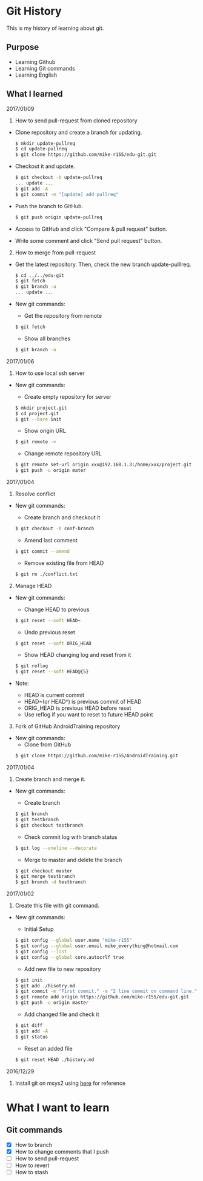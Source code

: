 # Git History
This is my history of learning about git.


## Purpose
- Learning Github
- Learning Git commands
- Learning English


## What I learned

2017/01/09

1. How to send pull-request from cloned repository
 - Clone repository and create a branch for updating.
    ```bash
    $ mkdir update-pullreq
    $ cd update-pullreq
    $ git clone https://github.com/mike-r155/edu-git.git
    ```

 - Checkout it and update.
    ```bash
    $ git checkout -b update-pullreq
    ... update ...
    $ git add -A
    $ git commit -m "[update] add pullreq"
    ```

 - Push the branch to GitHub.
    ```bash
    $ git push origin update-pullreq
    ```

 - Access to GitHub and click "Compare & pull request" button.
 - Write some comment and click "Send pull request" button.

2. How to merge from pull-request
 - Get the latest repository. Then, check the new branch update-pulllreq.
    ```bash
    $ cd ../../edu-git
    $ git fetch
    $ git branch -a
    ... update ...
    ```

 - New git commands:
    - Get the repository from remote
    ```bash
    $ git fetch
    ```

    - Show all branches
    ```bash
    $ git branch -a
    ```



2017/01/06

1. How to use local ssh server
 - New git commands:
    - Create empty repository for server
    ```bash
    $ mkdir project.git
    $ cd project.git
    $ git --bare init
    ```

    - Show origin URL
    ```bash
    $ git remote -v
    ```

    - Change remote repository URL
    ```bash
    $ git remote set-url origin xxx@192.168.1.3:/home/xxx/project.git
    $ git push -u origin mater
    ```

2017/01/04

1. Resolve conflict
 - New git commands:
    - Create branch and checkout it
    ```bash
    $ git checkout -b conf-branch
    ```

    - Amend last comment
    ```bash
    $ git commit --amend
    ```

    - Remove existing file from HEAD
    ```bash
    $ git rm ./conflict.txt
    ```

2. Manage HEAD
 - New git commands:
    - Change HEAD to previous
    ```bash
    $ git reset --soft HEAD~
    ```

    - Undo previous reset
    ```bash
    $ git reset --soft ORIG_HEAD
    ```

    - Show HEAD changing log and reset from it
    ```bash
    $ git reflog
    $ git reset --soft HEAD@{5}
    ```

 - Note:
    - HEAD is current commit
    - HEAD~(or HEAD^) is previous commit of HEAD
    - ORIG_HEAD is previous HEAD before reset
    - Use reflog if you want to reset to future HEAD point

3. Fork of GitHub AndroidTraining repository
 - New git commands:
    - Clone from GitHub
    ```bash
    $ git clone https://github.com/mike-r155/AndroidTraining.git
    ```

2017/01/04

1. Create branch and merge it.
 - New git commands:
    - Create branch
    ```bash
    $ git branch
    $ git testbranch
    $ git checkout testbranch
    ```

    - Check commit log with branch status
    ```bash
    $ git log --oneline --decorate
    ```

    - Merge to master and delete the branch
    ```bash
    $ git checkout master
    $ git merge testbranch
    $ git branch -d testbranch
    ```

2017/01/02

1. Create this file with git command.
 - New git commands:
    - Initial Setup
    ```bash
    $ git config --global user.name "mike-r155"
    $ git config --global user.email mike_everything@hotmail.com
    $ git config --list
    $ git config --global core.autocrlf true
    ```

    - Add new file to new repository
    ```bash
    $ git init
    $ git add ./hisotry.md
    $ git commit -m "First commit." -m "2 line commit on command line."
    $ git remote add origin https://github.com/mike-r155/edu-git.git
    $ git push -u origin master
    ```

    - Add changed file and check it
    ```bash
    $ git diff
    $ git add -A
    $ git status
    ```

    - Reset an added file
    ```bash
    $ git reset HEAD ./history.md
    ```

2016/12/29

1. Install git on msys2 using [here](https://opcdiary.net/?p=29536) for reference

# What I want to learn

## Git commands
- [x] How to branch
- [x] How to change comments that I push
- [ ] How to send pull-request
- [ ] How to revert
- [ ] How to stash